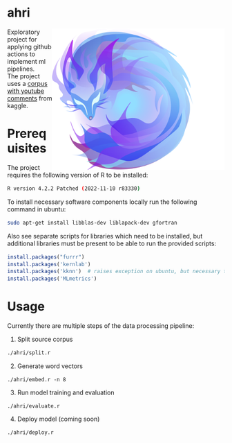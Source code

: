 # ahri

<!--
logo source: https://www.reddit.com/r/leagueoflegends/comments/660rsj/ahri_orb_logo/
!-->

<img src="assets/images/logo.png" width="400px" align="right"/>

Exploratory project for applying github actions to implement ml pipelines.  
The project uses a [corpus with youtube comments](https://www.kaggle.com/datasets/advaypatil/youtube-statistics) from kaggle.

# Prerequisites

The project requires the following version of R to be installed:

```sh
R version 4.2.2 Patched (2022-11-10 r83330)
```

To install necessary software components locally run the following command in ubuntu:

```sh
sudo apt-get install libblas-dev liblapack-dev gfortran
```

Also see separate scripts for libraries which need to be installed, but additional libraries must be present to be able to run the provided scripts:

```r
install.packages("furrr")
install.packages('kernlab')
install.packages('kknn')  # raises exception on ubuntu, but necessary to apply kknn classifier
install.packages('MLmetrics')
```

# Usage

Currently there are multiple steps of the data processing pipeline:

1. Split source corpus

```sh
./ahri/split.r
```

2. Generate word vectors

```
./ahri/embed.r -n 8
```

3. Run model training and evaluation
```
./ahri/evaluate.r
```

4. Deploy model (coming soon)
```
./ahri/deploy.r
```
